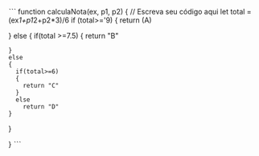 ˋˋˋ
function calculaNota(ex, p1, p2) {
  // Escreva seu código aqui
  let total = (ex*1+p1*2+p2*3)/6
  if (total>='9)
  {
    return (A)
    
  }
  else
  {
    if(total >=7.5)
    {
      return "B"
      
    }
    else
    {
      if(total>=6)
      {
        return "C"
      }
      else
        return "D"
    }
    
  }
  
    
}
ˋˋˋ